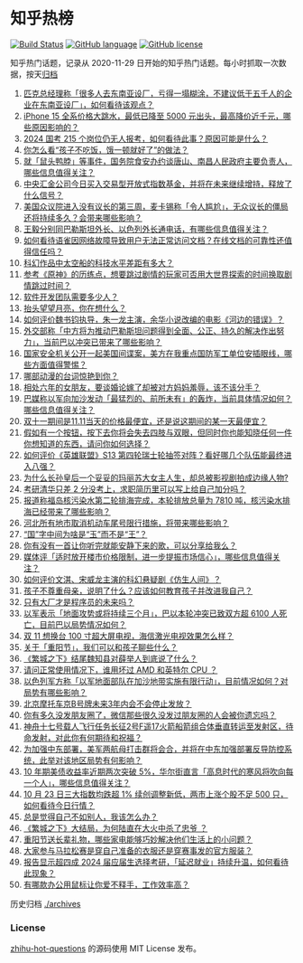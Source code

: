 # 知乎热榜
[![Build Status](https://github.com/ToWeLong/zhihu-hot-questions/workflows/CI/badge.svg)](https://github.com/ToWeLong/zhihu-hot-questions/actions)
[![GitHub language](https://img.shields.io/badge/language-golang-orange.svg)](https://golang.org/)
[![GitHub license](https://img.shields.io/github/license/ToWeLong/zhihu-hot-questions)](https://github.com/ToWeLong/zhihu-hot-questions/blob/main/LICENSE)

知乎热门话题，记录从 2020-11-29 日开始的知乎热门话题。每小时抓取一次数据，按天[归档](./archives)

<!-- BEGIN -->

1. [匹克总经理称「很多人去东南亚设厂，亏得一塌糊涂，不建议低于五千人的企业在东南亚设厂」，如何看待该观点？](https://www.zhihu.com/question/627418145)
1. [iPhone 15 全系价格大跳水，最低已降至 5000 元出头，最高降价近千元，哪些原因影响的？](https://www.zhihu.com/question/627395548)
1. [2024 国考 215 个岗位仍无人报考，如何看待此事？原因可能是什么？](https://www.zhihu.com/question/627389274)
1. [你怎么看“孩子不吃饭，饿一顿就好了”的做法？](https://www.zhihu.com/question/626611666)
1. [就「鼠头鸭脖」等事件，国务院食安办约谈唐山、南昌人民政府主要负责人，哪些信息值得关注？](https://www.zhihu.com/question/627402168)
1. [中央汇金公司今日买入交易型开放式指数基金，并将在未来继续增持，释放了什么信号？](https://www.zhihu.com/question/627479622)
1. [美国众议院进入没有议长的第三周，麦卡锡称「令人尴尬」，无众议长的僵局还将持续多久？会带来哪些影响？](https://www.zhihu.com/question/627393334)
1. [王毅分别同巴勒斯坦外长、以色列外长通电话，有哪些信息值得关注？](https://www.zhihu.com/question/627524693)
1. [如何看待语雀因网络故障导致用户无法正常访问文档？在线文档的可靠性还值得信任吗？](https://www.zhihu.com/question/627418678)
1. [科幻作品中太空船的科技水平差距有多大？](https://www.zhihu.com/question/52714876)
1. [参考《原神》的历练点，想要跳过剧情的玩家可否用大世界探索的时间换取剧情跳过时间？](https://www.zhihu.com/question/627341498)
1. [软件开发团队需要多少人？](https://www.zhihu.com/question/24378245)
1. [抬头望望月亮，你在想什么？](https://www.zhihu.com/question/624323363)
1. [如何评价魏书钧执导，朱一龙主演，余华小说改编的电影《河边的错误》？](https://www.zhihu.com/question/625591060)
1. [外交部称「中方将为推动巴勒斯坦问题得到全面、公正、持久的解决作出努力」，当前巴以冲突已带来了哪些影响？](https://www.zhihu.com/question/627409643)
1. [国家安全机关公开一起美国间谍案，美方在我重点国防军工单位安插眼线，哪些方面值得警惕？](https://www.zhihu.com/question/627292734)
1. [哪部动漫的台词惊艳到你？](https://www.zhihu.com/question/615599850)
1. [相处六年的女朋友，要谈婚论嫁了却被对方妈妈羞辱，该不该分手？](https://www.zhihu.com/question/625372154)
1. [巴媒称以军向加沙发动「最猛烈的、前所未有」的轰炸，当前具体情况如何？哪些信息值得关注？](https://www.zhihu.com/question/627412608)
1. [双十一期间是11.11当天的价格最便宜，还是说这期间的某一天最便宜？](https://www.zhihu.com/question/66550652)
1. [假如有一个按钮，按下去你将会失去四肢与双眼，但同时你也能知晓任何一件你想知道的东西，请问你如何选择？](https://www.zhihu.com/question/431238107)
1. [如何评价《英雄联盟》S13 第四轮瑞士轮抽签对阵？看好哪几个队伍能最终进入八强？](https://www.zhihu.com/question/627446837)
1. [为什么长孙皇后一个妥妥的玛丽苏大女主人生，却总被影视剧拍成边缘人物?](https://www.zhihu.com/question/574352655)
1. [考研清华只差 2 分没考上，求职简历里可以写上给自己加分吗？](https://www.zhihu.com/question/622554075)
1. [报道称福岛核污染水第二轮排海完成，本轮排放总量为 7810 吨，核污染水排海已经带来了哪些影响？](https://www.zhihu.com/question/627399108)
1. [河北所有地市取消机动车尾号限行措施，将带来哪些影响？](https://www.zhihu.com/question/627405972)
1. [“国”字中间为啥是“玉”而不是“王”？](https://www.zhihu.com/question/40026827)
1. [你有没有一首让你听完就能安静下来的歌，可以分享给我么？](https://www.zhihu.com/question/626976024)
1. [媒体评「适时放开楼市价格限制，进一步提振市场信心」，哪些信息值得关注？](https://www.zhihu.com/question/627363097)
1. [如何评价文淇、宋威龙主演的科幻悬疑剧《仿生人间》？](https://www.zhihu.com/question/626707446)
1. [孩子不尊重母亲，说明了什么？应该如何教育孩子并改进我自己？](https://www.zhihu.com/question/626735328)
1. [只有大厂才是程序员的未来吗？](https://www.zhihu.com/question/626428255)
1. [以军表示「地面攻势或将持续三个月」，巴以本轮冲突已致双方超 6100 人死亡，目前巴以局势情况如何？](https://www.zhihu.com/question/627361741)
1. [双 11 想换台 100 寸超大屏电视，海信激光电视效果怎么样？](https://www.zhihu.com/question/626843500)
1. [关于「重阳节」，我们可以和孩子聊些什么？](https://www.zhihu.com/question/627377057)
1. [《繁城之下》结尾魏知县对薛举人到底说了什么？](https://www.zhihu.com/question/627310525)
1. [请问正常使用情况下，谁用坏过 AMD 和英特尔 CPU ？](https://www.zhihu.com/question/626624688)
1. [以色列军方称「以军地面部队在加沙地带实施有限行动」，目前情况如何？对局势有哪些影响？](https://www.zhihu.com/question/627445451)
1. [北京摩托车京B号牌未来3年内会不会停止发放？](https://www.zhihu.com/question/266589641)
1. [你有多久没发朋友圈了，微信那些很久没发过朋友圈的人会被你遗忘吗？](https://www.zhihu.com/question/626976374)
1. [神舟十七号载人飞行任务长征2号F遥17火箭船箭组合体垂直转运至发射区，待命发射，对此你有何期待和祝福？](https://www.zhihu.com/question/626800404)
1. [为加强中东部署，美军两航母打击群将会合，并将在中东加强部署反导防控系统，此举对该地区局势有何影响？](https://www.zhihu.com/question/627398301)
1. [10 年期美债收益率近期两次突破 5%，华尔街直言「高息时代的寒风将吹向每一个人」，哪些信息值得关注？](https://www.zhihu.com/question/627479625)
1. [10 月 23 日三大指数均跌超 1% 续创调整新低，两市上涨个股不足 500 只，如何看待今日行情？](https://www.zhihu.com/question/627360310)
1. [总是觉得自己不如别人，我该怎么办？](https://www.zhihu.com/question/438444113)
1. [《繁城之下》大结局，为何陆直在大火中杀了忠爷 ？](https://www.zhihu.com/question/627304021)
1. [重阳节送长辈礼物，哪些家电能够巧妙解决他们生活上的小问题？](https://www.zhihu.com/question/627374901)
1. [大家参与马拉松赛是穿自己准备的衣服还是穿赛事发的官方服装？](https://www.zhihu.com/question/626079825)
1. [报告显示超四成 2024 届应届生选择考研，「延迟就业」持续升温，如何看待此现象？](https://www.zhihu.com/question/626331960)
1. [有哪款办公用鼠标让你爱不释手，工作效率高？](https://www.zhihu.com/question/625619390)

<!-- END -->

历史归档 [./archives](./archives)


### License
[zhihu-hot-questions](https://github.com/towelong/zhihu-hot-questions) 的源码使用 MIT License 发布。